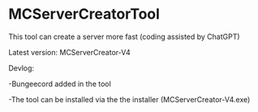 # MCServerCreatorTool
This tool can create a server more fast (coding assisted by ChatGPT)

Latest version: MCServerCreator-V4

Devlog:

-Bungeecord added in the tool

-The tool can be installed via the the installer (MCServerCreator-V4.exe)

